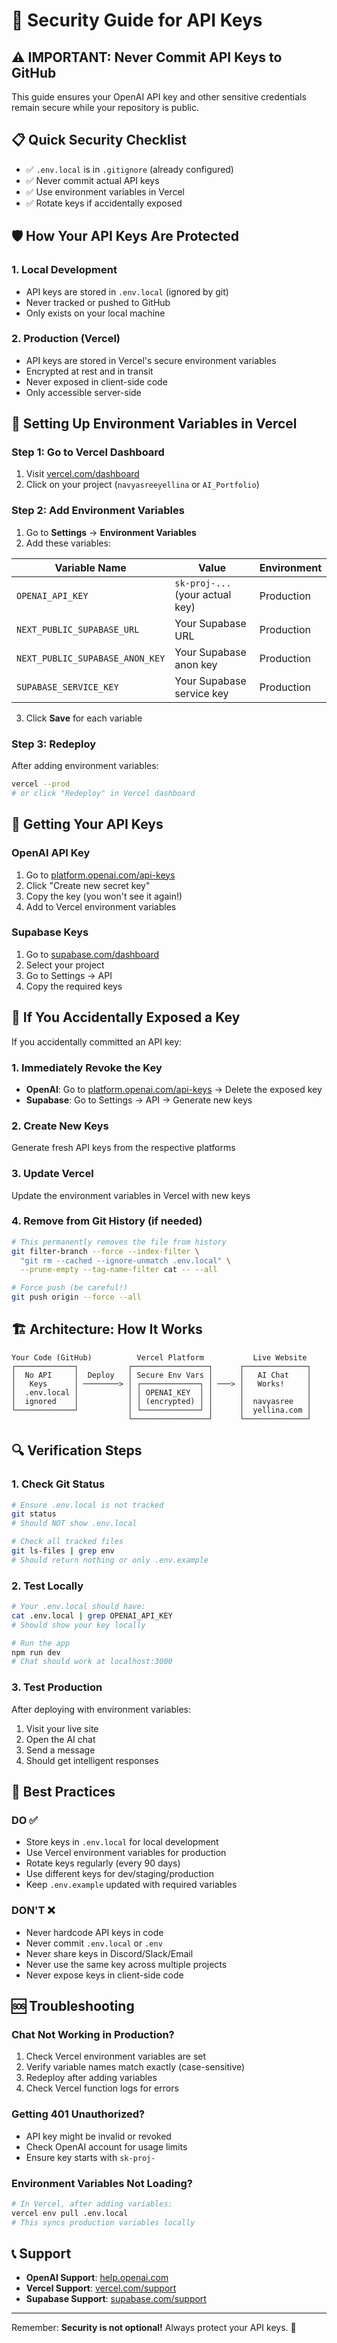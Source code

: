 # 🔐 Security Guide for API Keys

## ⚠️ IMPORTANT: Never Commit API Keys to GitHub

This guide ensures your OpenAI API key and other sensitive credentials remain secure while your repository is public.

## 📋 Quick Security Checklist

- ✅ `.env.local` is in `.gitignore` (already configured)
- ✅ Never commit actual API keys
- ✅ Use environment variables in Vercel
- ✅ Rotate keys if accidentally exposed

## 🛡️ How Your API Keys Are Protected

### 1. Local Development
- API keys are stored in `.env.local` (ignored by git)
- Never tracked or pushed to GitHub
- Only exists on your local machine

### 2. Production (Vercel)
- API keys are stored in Vercel's secure environment variables
- Encrypted at rest and in transit
- Never exposed in client-side code
- Only accessible server-side

## 🚀 Setting Up Environment Variables in Vercel

### Step 1: Go to Vercel Dashboard
1. Visit [vercel.com/dashboard](https://vercel.com/dashboard)
2. Click on your project (`navyasreeyellina` or `AI_Portfolio`)

### Step 2: Add Environment Variables
1. Go to **Settings** → **Environment Variables**
2. Add these variables:

| Variable Name | Value | Environment |
|--------------|-------|-------------|
| `OPENAI_API_KEY` | `sk-proj-...` (your actual key) | Production |
| `NEXT_PUBLIC_SUPABASE_URL` | Your Supabase URL | Production |
| `NEXT_PUBLIC_SUPABASE_ANON_KEY` | Your Supabase anon key | Production |
| `SUPABASE_SERVICE_KEY` | Your Supabase service key | Production |

3. Click **Save** for each variable

### Step 3: Redeploy
After adding environment variables:
```bash
vercel --prod
# or click "Redeploy" in Vercel dashboard
```

## 🔑 Getting Your API Keys

### OpenAI API Key
1. Go to [platform.openai.com/api-keys](https://platform.openai.com/api-keys)
2. Click "Create new secret key"
3. Copy the key (you won't see it again!)
4. Add to Vercel environment variables

### Supabase Keys
1. Go to [supabase.com/dashboard](https://supabase.com/dashboard)
2. Select your project
3. Go to Settings → API
4. Copy the required keys

## 🔄 If You Accidentally Exposed a Key

If you accidentally committed an API key:

### 1. Immediately Revoke the Key
- **OpenAI**: Go to [platform.openai.com/api-keys](https://platform.openai.com/api-keys) → Delete the exposed key
- **Supabase**: Go to Settings → API → Generate new keys

### 2. Create New Keys
Generate fresh API keys from the respective platforms

### 3. Update Vercel
Update the environment variables in Vercel with new keys

### 4. Remove from Git History (if needed)
```bash
# This permanently removes the file from history
git filter-branch --force --index-filter \
  "git rm --cached --ignore-unmatch .env.local" \
  --prune-empty --tag-name-filter cat -- --all

# Force push (be careful!)
git push origin --force --all
```

## 🏗️ Architecture: How It Works

```
Your Code (GitHub)          Vercel Platform           Live Website
┌─────────────┐           ┌─────────────────┐      ┌──────────────┐
│  No API     │  Deploy   │ Secure Env Vars │      │   AI Chat    │
│   Keys      │ ────────> │ ┌─────────────┐ │ ───> │   Works!     │
│  .env.local │           │ │ OPENAI_KEY  │ │      │              │
│  ignored    │           │ │ (encrypted) │ │      │  navyasree   │
└─────────────┘           │ └─────────────┘ │      │  yellina.com │
                          └─────────────────┘      └──────────────┘
```

## 🔍 Verification Steps

### 1. Check Git Status
```bash
# Ensure .env.local is not tracked
git status
# Should NOT show .env.local

# Check all tracked files
git ls-files | grep env
# Should return nothing or only .env.example
```

### 2. Test Locally
```bash
# Your .env.local should have:
cat .env.local | grep OPENAI_API_KEY
# Should show your key locally

# Run the app
npm run dev
# Chat should work at localhost:3000
```

### 3. Test Production
After deploying with environment variables:
1. Visit your live site
2. Open the AI chat
3. Send a message
4. Should get intelligent responses

## 📝 Best Practices

### DO ✅
- Store keys in `.env.local` for local development
- Use Vercel environment variables for production
- Rotate keys regularly (every 90 days)
- Use different keys for dev/staging/production
- Keep `.env.example` updated with required variables

### DON'T ❌
- Never hardcode API keys in code
- Never commit `.env.local` or `.env`
- Never share keys in Discord/Slack/Email
- Never use the same key across multiple projects
- Never expose keys in client-side code

## 🆘 Troubleshooting

### Chat Not Working in Production?
1. Check Vercel environment variables are set
2. Verify variable names match exactly (case-sensitive)
3. Redeploy after adding variables
4. Check Vercel function logs for errors

### Getting 401 Unauthorized?
- API key might be invalid or revoked
- Check OpenAI account for usage limits
- Ensure key starts with `sk-proj-`

### Environment Variables Not Loading?
```bash
# In Vercel, after adding variables:
vercel env pull .env.local
# This syncs production variables locally
```

## 📞 Support

- **OpenAI Support**: [help.openai.com](https://help.openai.com)
- **Vercel Support**: [vercel.com/support](https://vercel.com/support)
- **Supabase Support**: [supabase.com/support](https://supabase.com/support)

---

Remember: **Security is not optional!** Always protect your API keys. 🔐